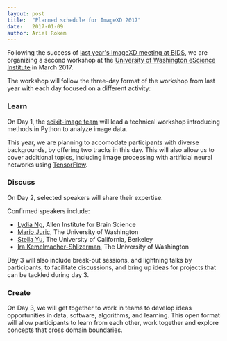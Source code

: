 ```yaml
---
layout: post
title:  "Planned schedule for ImageXD 2017"
date:   2017-01-09
author: Ariel Rokem
---
```


Following the success of [last year's ImageXD meeting at
BIDS](http://www.imagexd.org/2016/06/21/inaugural-workshop.html), we are
organizing a second workshop at the [University of Washington eScience Institute](http://escience.washington.edu)
in March 2017.

The workshop will follow the three-day format of the workshop from last year
with each day focused on a different activity:

### Learn

On Day 1, the [scikit-image team](http://scikit-image.org/) will lead a
technical workshop introducing methods in Python to analyze image data.

This year, we are planning to accomodate participants with diverse backgrounds,
by offering two tracks in this day. This will also allow us to cover additional
topics, including image processing with artificial neural networks using
[TensorFlow](tensorflow.org).

### Discuss

On Day 2, selected speakers will share their expertise.

Confirmed speakers include:

- [Lydia Ng](https://www.alleninstitute.org/what-we-do/brain-science/about/team/staff-profiles/lydia-ng/), Allen Institute for Brain Science
- [Mario Juric](http://research.majuric.org/public/), The University of Washington
- [Stella Yu](http://www1.icsi.berkeley.edu/~stellayu/), The University of California, Berkeley
- [Ira Kemelmacher-Shlizerman](http://homes.cs.washington.edu/~kemelmi/), The University of Washington

Day 3 will also include break-out sessions, and lightning talks by participants,
to facilitate discussions, and bring up ideas for projects that can be tackled
during day 3.

### Create

On Day 3, we will get together to work in teams to develop ideas opportunities
in data, software, algorithms, and learning. This open format will allow
participants to learn from each other, work together and explore concepts that
cross domain boundaries.
